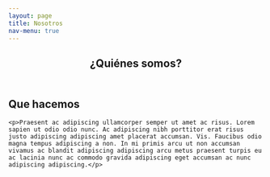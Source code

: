 ```yaml
---
layout: page
title: Nosotros
nav-menu: true
---
```


<div id="main" class="alt">
<section id="one">
	<div class="inner">
		<header class="major">
			<h1>¿Quiénes somos?</h1>
		</header> 
    
<h2 id="elements">Que hacemos</h2>
<div class="row 200%">
	<div class="6u 12u$(medium)">
    
    <p>Praesent ac adipiscing ullamcorper semper ut amet ac risus. Lorem sapien ut odio odio nunc. Ac adipiscing nibh porttitor erat risus justo adipiscing adipiscing amet placerat accumsan. Vis. Faucibus odio magna tempus adipiscing a non. In mi primis arcu ut non accumsan vivamus ac blandit adipiscing adipiscing arcu metus praesent turpis eu ac lacinia nunc ac commodo gravida adipiscing eget accumsan ac nunc adipiscing adipiscing.</p>
    
   </div>
 </div>
 
